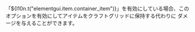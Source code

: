 「${l10n.t("elementgui.item.container_item")}」を有効にしている場合、このオプションを有効にしてアイテムをクラフトグリッドに保持する代わりに ダメージを与えることができます。